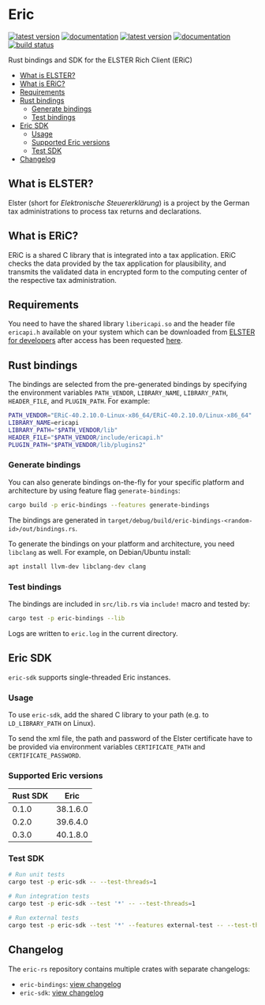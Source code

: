 # Eric

[![latest version](https://img.shields.io/crates/v/eric-bindings.svg?label=eric-bindings)](https://crates.io/crates/eric-bindings)
[![documentation](https://img.shields.io/docsrs/eric-bindings?label=eric-bindings)](https://docs.rs/eric-bindings)
[![latest version](https://img.shields.io/crates/v/eric-sdk.svg?label=eric-sdk)](https://crates.io/crates/eric-sdk)
[![documentation](https://img.shields.io/docsrs/eric-sdk?label=eric-sdk)](https://docs.rs/eric-sdk)
[![build status](https://github.com/quambene/eric-rs/actions/workflows/ci.yml/badge.svg)](https://github.com/quambene/eric-rs/actions/workflows/ci.yml)

Rust bindings and SDK for the ELSTER Rich Client (ERiC)

- [What is ELSTER?](#what-is-elster)
- [What is ERiC?](#what-is-eric)
- [Requirements](#requirements)
- [Rust bindings](#rust-bindings)
  - [Generate bindings](#generate-bindings)
  - [Test bindings](#test-bindings)
- [Eric SDK](#eric-sdk)
  - [Usage](#usage)
  - [Supported Eric versions](#supported-eric-versions)
  - [Test SDK](#test-sdk)
- [Changelog](#changelog)

## What is ELSTER?

Elster (short for _Elektronische Steuererklärung_) is a project by the German tax administrations to process tax returns and declarations.

## What is ERiC?

ERiC is a shared C library that is integrated into a tax application. ERiC checks the data provided by the tax application for plausibility, and transmits the validated data in encrypted form to the computing center of the respective tax administration.

## Requirements

You need to have the shared library `libericapi.so` and the header file `ericapi.h` available on your system which can be downloaded from [ELSTER for developers](https://www.elster.de/elsterweb/entwickler/login) after access has been requested [here](https://www.elster.de/elsterweb/registrierung-entwickler/form).

## Rust bindings

The bindings are selected from the pre-generated bindings by specifying the
environment variables `PATH_VENDOR`, `LIBRARY_NAME`, `LIBRARY_PATH`, `HEADER_FILE`, and
`PLUGIN_PATH`. For example:

``` bash
PATH_VENDOR="ERiC-40.2.10.0-Linux-x86_64/ERiC-40.2.10.0/Linux-x86_64"
LIBRARY_NAME=ericapi
LIBRARY_PATH="$PATH_VENDOR/lib"
HEADER_FILE="$PATH_VENDOR/include/ericapi.h"
PLUGIN_PATH="$PATH_VENDOR/lib/plugins2"
```

### Generate bindings

You can also generate bindings on-the-fly for your specific platform and
architecture by using feature flag `generate-bindings`:

``` bash
cargo build -p eric-bindings --features generate-bindings
```

The bindings are generated in
`target/debug/build/eric-bindings-<random-id>/out/bindings.rs`.

To generate the bindings on your platform and architecture, you need `libclang` as well. For example, on Debian/Ubuntu install:

``` bash
apt install llvm-dev libclang-dev clang
```

### Test bindings

The bindings are included in `src/lib.rs` via `include!` macro and tested by:

``` bash
cargo test -p eric-bindings --lib
```

Logs are written to `eric.log` in the current directory.

## Eric SDK

`eric-sdk` supports single-threaded Eric instances.

### Usage

To use `eric-sdk`, add the shared C library to your path (e.g. to `LD_LIBRARY_PATH` on Linux).

To send the xml file, the path and password of the Elster certificate have to be provided via environment variables `CERTIFICATE_PATH` and `CERTIFICATE_PASSWORD`.

### Supported Eric versions

| Rust SDK | Eric     |
| -------- | -------- |
| 0.1.0    | 38.1.6.0 |
| 0.2.0    | 39.6.4.0 |
| 0.3.0    | 40.1.8.0 |

### Test SDK

``` bash
# Run unit tests
cargo test -p eric-sdk -- --test-threads=1

# Run integration tests
cargo test -p eric-sdk --test '*' -- --test-threads=1

# Run external tests
cargo test -p eric-sdk --test '*' --features external-test -- --test-threads=1
```

## Changelog

The `eric-rs` repository contains multiple crates with separate changelogs:

- `eric-bindings`: [view changelog](https://github.com/quambene/eric-rs/blob/main/eric-bindings/CHANGELOG.md)
- `eric-sdk`: [view changelog](https://github.com/quambene/eric-rs/blob/main/eric-sdk/CHANGELOG.md)
